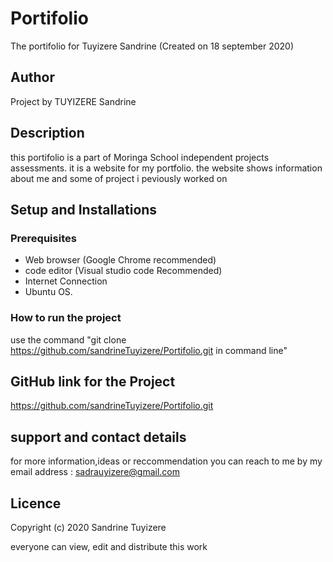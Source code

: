 # Portifolio
The portifolio for Tuyizere Sandrine (Created on 18 september 2020)

## Author
Project by TUYIZERE Sandrine

## Description
this portifolio is a part of Moringa School independent projects assessments. it is a website for my portfolio. the website shows information about me and some of project i peviously worked on 

## Setup and Installations

### Prerequisites
* Web browser (Google Chrome recommended)
* code editor (Visual studio code Recommended)
* Internet Connection
* Ubuntu OS.

### How to run the project
use the command "git clone https://github.com/sandrineTuyizere/Portifolio.git in command line"

## GitHub link for the Project
https://github.com/sandrineTuyizere/Portifolio.git

## support and contact details
for more information,ideas or reccommendation you can reach to me by my email address : sadrauyizere@gmail.com

## Licence

Copyright (c) 2020 Sandrine Tuyizere

everyone can view, edit and distribute this work
